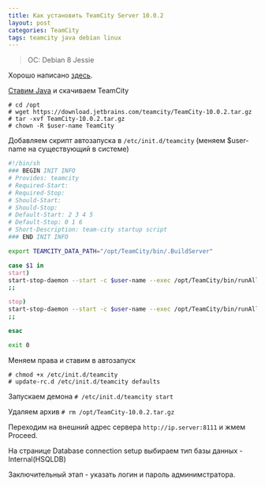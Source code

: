 ```yaml
---
title: Как установить TeamCity Server 10.0.2
layout: post
categories: TeamCity
tags: teamcity java debian linux
---
```


>OC: Debian 8 Jessie

Хорошо написано [здесь](http://maxim.rubchinsky.com/install-teamcity-ubuntu/).

[Ставим Java](https://nesterof.com/blog/2017/09/23/install-java-debian/) и скачиваем TeamCity
```
# cd /opt
# wget https://download.jetbrains.com/teamcity/TeamCity-10.0.2.tar.gz
# tar -xvf TeamCity-10.0.2.tar.gz
# chown -R $user-name TeamCity
```

Добавляем скрипт автозапуска в `/etc/init.d/teamcity` (меняем $user-name на существующий в системе)
```bash
#!/bin/sh
### BEGIN INIT INFO
# Provides: teamcity
# Required-Start:
# Required-Stop:
# Should-Start:
# Should-Stop:
# Default-Start: 2 3 4 5
# Default-Stop: 0 1 6
# Short-Description: team-city startup script
### END INIT INFO

export TEAMCITY_DATA_PATH="/opt/TeamCity/bin/.BuildServer"

case $1 in
start)
start-stop-daemon --start -c $user-name --exec /opt/TeamCity/bin/runAll.sh start
;;

stop)
start-stop-daemon --start -c $user-name --exec /opt/TeamCity/bin/runAll.sh stop
;;

esac

exit 0
```

Меняем права и ставим в автозапуск
```
# chmod +x /etc/init.d/teamcity
# update-rc.d /etc/init.d/teamcity defaults
```

Запускаем демона `# /etc/init.d/teamcity start`

Удаляем архив `# rm /opt/TeamCity-10.0.2.tar.gz`

Переходим на внешний адрес сервера `http://ip.server:8111` и жмем Proceed.

На странице Database connection setup выбираем тип базы данных - Internal(HSQLDB)

Заключительный этап - указать логин и пароль админимстратора.